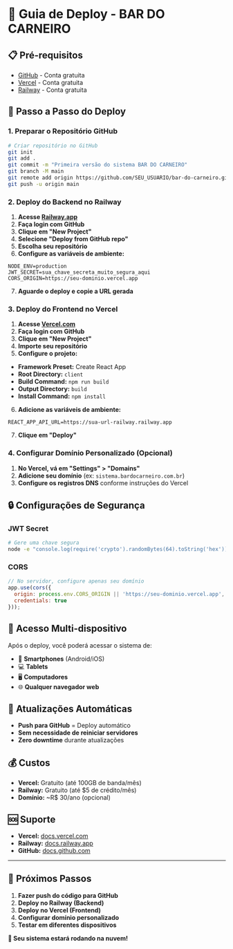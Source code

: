 # 🚀 Guia de Deploy - BAR DO CARNEIRO

## 📋 Pré-requisitos

- [GitHub](https://github.com) - Conta gratuita
- [Vercel](https://vercel.com) - Conta gratuita
- [Railway](https://railway.app) - Conta gratuita

## 🔧 Passo a Passo do Deploy

### 1. Preparar o Repositório GitHub

```bash
# Criar repositório no GitHub
git init
git add .
git commit -m "Primeira versão do sistema BAR DO CARNEIRO"
git branch -M main
git remote add origin https://github.com/SEU_USUARIO/bar-do-carneiro.git
git push -u origin main
```

### 2. Deploy do Backend no Railway

1. **Acesse [Railway.app](https://railway.app)**
2. **Faça login com GitHub**
3. **Clique em "New Project"**
4. **Selecione "Deploy from GitHub repo"**
5. **Escolha seu repositório**
6. **Configure as variáveis de ambiente:**

```env
NODE_ENV=production
JWT_SECRET=sua_chave_secreta_muito_segura_aqui
CORS_ORIGIN=https://seu-dominio.vercel.app
```

7. **Aguarde o deploy e copie a URL gerada**

### 3. Deploy do Frontend no Vercel

1. **Acesse [Vercel.com](https://vercel.com)**
2. **Faça login com GitHub**
3. **Clique em "New Project"**
4. **Importe seu repositório**
5. **Configure o projeto:**

- **Framework Preset:** Create React App
- **Root Directory:** `client`
- **Build Command:** `npm run build`
- **Output Directory:** `build`
- **Install Command:** `npm install`

6. **Adicione as variáveis de ambiente:**

```env
REACT_APP_API_URL=https://sua-url-railway.railway.app
```

7. **Clique em "Deploy"**

### 4. Configurar Domínio Personalizado (Opcional)

1. **No Vercel, vá em "Settings" > "Domains"**
2. **Adicione seu domínio** (ex: `sistema.bardocarneiro.com.br`)
3. **Configure os registros DNS** conforme instruções do Vercel

## 🔒 Configurações de Segurança

### JWT Secret
```bash
# Gere uma chave segura
node -e "console.log(require('crypto').randomBytes(64).toString('hex'))"
```

### CORS
```javascript
// No servidor, configure apenas seu domínio
app.use(cors({
  origin: process.env.CORS_ORIGIN || 'https://seu-dominio.vercel.app',
  credentials: true
}));
```

## 📱 Acesso Multi-dispositivo

Após o deploy, você poderá acessar o sistema de:

- 📱 **Smartphones** (Android/iOS)
- 💻 **Tablets**
- 🖥️ **Computadores**
- 🌐 **Qualquer navegador web**

## 🔄 Atualizações Automáticas

- **Push para GitHub** = Deploy automático
- **Sem necessidade de reiniciar servidores**
- **Zero downtime** durante atualizações

## 💰 Custos

- **Vercel:** Gratuito (até 100GB de banda/mês)
- **Railway:** Gratuito (até $5 de crédito/mês)
- **Domínio:** ~R$ 30/ano (opcional)

## 🆘 Suporte

- **Vercel:** [docs.vercel.com](https://docs.vercel.com)
- **Railway:** [docs.railway.app](https://docs.railway.app)
- **GitHub:** [docs.github.com](https://docs.github.com)

---

## 🎯 Próximos Passos

1. **Fazer push do código para GitHub**
2. **Deploy no Railway (Backend)**
3. **Deploy no Vercel (Frontend)**
4. **Configurar domínio personalizado**
5. **Testar em diferentes dispositivos**

**🎉 Seu sistema estará rodando na nuvem!**
